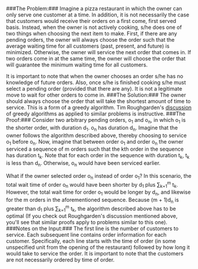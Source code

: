 ###The Problem:###
Imagine a pizza restaurant in which the owner can only serve one customer at a time.  In addition, it is not necessarily the case that customers would receive their orders on a first come, first served basis.  Instead, when the owner is not actively cooking, s/he does one of two things when choosing the next item to make.  First, if there are any pending orders, the owner will always choose the order such that the average waiting time for all customers (past, present, and future) is minimized.  Otherwise, the owner will service the next order that comes in. If two orders come in at the same time, the owner will choose the order that will guarantee the minimum waiting time for all customers.

It is important to note that when the owner chooses an order s/he has no knowledge of future orders.  Also, once s/he is finished cooking s/he must select a pending order (provided that there are any).  It is not a legitimate move to wait for other orders to come in.
###The Solution:###
The owner should always choose the order that will take the shortest amount of time to service.  This is a form of a greedy algorithm.  Tim Roughgarden's [discussion](http://www.youtube.com/watch?v=6cGhGkDHpFI) of greedy algorithms as applied to similar problems is instructive.
###The Proof:###
Consider two arbitrary pending orders, o<sub>1</sub> and o<sub>n</sub>, in which o<sub>1</sub> is the shorter order, with duration d<sub>1</sub>.  o<sub>n</sub> has duration d<sub>n</sub>.  Imagine that the owner follows the algorithm described above, thereby choosing to service o<sub>1</sub> before o<sub>n</sub>.  Now, imagine that between order o<sub>1</sub> and order o<sub>n</sub> the owner serviced a sequence of m orders such that the kth order in the sequence has duration t<sub>k</sub>.  Note that for each order in the sequence with duration t<sub>k</sub>, t<sub>k</sub> is less than d<sub>n</sub>.  Otherwise, o<sub>n</sub> would have been serviced earlier.

What if the owner selected order o<sub>n</sub> instead of order o<sub>1</sub>?  In this scenario, the total wait time of order o<sub>n</sub> would have been shorter by d<sub>1</sub> plus &sum;<sub>k=1</sub><sup>m</sup> t<sub>k</sub>.  However, the total wait time for order o<sub>1</sub> would be longer by d<sub>n</sub>, and likewise for the m orders in the aforementioned sequence.  Because (m + 1)d<sub>n</sub> is greater than d<sub>1</sub> plus &sum;<sub>k=1</sub><sup>m</sup> t<sub>k</sub>, the algorithm described above has to be optimal (If you check out Roughgarden's discussion mentioned above, you'll see that similar proofs apply to problems similar to this one).
###Notes on the Input:###
The first line is the number of customers to service.  Each subsequent line contains order information for each customer.  Specifically, each line starts with the time of order (in some unspecified unit from the opening of the restaurant) followed by how long it would take to service the order.  It is important to note that the customers are not necessarily ordered by time of order.